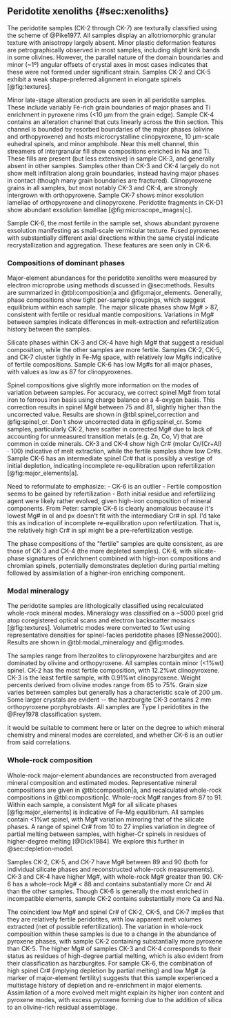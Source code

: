 
<!--[[minerals]]-->
<!--[[lava_minerals]]--
<!--[[major_elements]]-->

## Peridotite xenoliths {#sec:xenoliths}

<!--[[textures]]-->

<!--[[sample_petrography]]-->
<!--[[microscope-images]]-->

The peridotite samples (CK-2 through CK-7) are texturally classified using
the scheme of @Pike1977. All samples display an allotriomorphic granular
texture with anisotropy largely absent. Minor plastic deformation features
are petrographically observed in most samples, including slight kink
bands in some olivines. However, the parallel nature of the domain
boundaries and minor (~1º) angular offsets of crystal axes
in most cases indicates that these were not formed under
significant strain.
Samples CK-2 and CK-5 exhibit a weak shape-preferred alignment in elongate
spinels [@fig:textures].

Minor late-stage alteration products are seen in all peridotite samples.
These include variably Fe-rich grain boundaries of major phases and Ti
enrichment in pyroxene rims (<10 µm from the grain
  edge). Sample CK-4 contains an alteration channel that cuts linearly
across the thin section. This channel is bounded by resorbed boundaries
of the major phases (olivine and orthopyroxene) and hosts
microcrystalline clinopyroxene, 10 µm-scale euhedral spinels,
and minor amphibole. Near this melt channel, thin streamers of
intergranular fill show compositions enriched in Na and Ti. These
fills are present (but less extensive) in sample CK-3, and
generally absent in other samples. Samples other than CK-3 and CK-4
largely do not show melt infiltration along grain boundaries, instead
having major phases in contact (though many grain boundaries are fractured).
Clinopyroxene grains in all samples, but most notably CK-3 and CK-4,
are strongly intergrown with orthopyroxene.
Sample CK-7 shows minor exsolution lamellae of
orthopyroxene and clinopyroxene. Peridotite fragments in CK-D1 show
abundant exsolution lamellae [@fig:microscope_images|c].

Sample CK-6, the most fertile in the sample set, shows abundant
pyroxene exsolution manifesting as small-scale vermicular texture.
Fused pyroxenes with substantially different axial
directions within the same crystal indicate recrystallization and
aggregation. These features are seen only in CK-6.

### Compositions of dominant phases

Major-element abundances for the peridotite xenoliths were measured
by electron microprobe using methods discussed in @sec:methods. Results
are summarized in @tbl:composition|a and @fig:major_elements. Generally, phase compositions
show tight per-sample groupings, which suggest equilibrium within
each sample.  The major silicate phases show Mg# > 87, consistent with
fertile or residual mantle compositions. Variations in Mg\#
between samples indicate differences in melt-extraction and
refertilization history between the samples.

Silicate phases within CK-3 and CK-4 have high Mg\#
that suggest a residual composition, while the other
samples are more fertile.
Samples CK-2, CK-5, and CK-7 cluster tightly in Fe-Mg space, with
relatively low Mg\#s indicative of fertile compositions.
Sample CK-6 has low Mg\#s for all major phases, with values
as low as 87 for clinopyroxenes.

Spinel compositions give slightly more information on the modes of variation
between samples. For accuracy, we correct spinel Mg\# from total iron to
ferrous iron basis using charge balance on a 4-oxygen basis. This correction results
in spinel Mg\# between 75 and 81, slightly higher than the uncorrected value.
Results are shown in @tbl:spinel_correction and @fig:spinel_cr.
<fixme>Don't show uncorrected data in @fig:spinel_cr.</fixme>
Some samples, particularly CK-2, have scatter in corrected Mg# due to
lack of accounting for unmeasured transition metals (e.g. Zn, Co, V)
that are common in oxide minerals.
CK-3 and CK-4 show high Cr\#
(molar Cr/(Cr+Al) $\cdot{}$ 100) indicative
of melt extraction, while the fertile samples show low Cr\#s. Sample CK-6 has an
intermediate spinel Cr\# that is possibly a vestige of initial
depletion, indicating incomplete
re-equilibration upon refertilization [@fig:major_elements|a].

<comment>
Need to reformulate to emphasize:
- CK-6 is an outlier
- Fertile composition seems to be gained by refertilization
- Both initial residue and refertilizing agent were likely rather evolved, given high-iron composition of mineral components.
</comment>
<comment>
From Peter: sample CK-6 is clearly anomalous because it's lowest Mg# in ol and px
doesn't fit with the intermediary Cr# in spl. I'd take this as
indication of incomplete re-equilibration upon refertilization. That is,
the relatively high Cr# in spl might be a pre-refertilization
vestige.</comment>

The phase compositions of the "fertile" samples are quite consistent,
as are those of CK-3 and CK-4 (the more depleted samples). CK-6, with
silicate-phase signatures of enrichment combined with high-iron
compositions and chromian spinels, potentially demonstrates depletion
during partial melting followed by assimilation of a higher-iron enriching component.

### Modal mineralogy
<!--[[modes]]-->

The peridotite samples are lithologically classified using
recalculated whole-rock mineral modes.
Mineralogy was classified on a ~5000 pixel grid atop
coregistered optical scans and electron
backscatter mosaics [@fig:textures]. Volumetric modes were converted
to %wt using representative densities for spinel-facies
peridotite phases [@Nesse2000]. Results are shown in
@tbl:modal_mineralogy and @fig:modes.

The samples range from lherzolites to clinopyroxene
harzburgites and are dominated by olivine and orthopyroxene. All samples
contain minor (<1%wt) spinel. CK-2 has the most fertile
composition, with 12.2%wt clinopyroxene. CK-3 is the least
fertile sample, with 0.91%wt clinopyroxene. Weight percents derived from
olivine modes range from 65 to 75%. Grain size varies between samples but
generally has a characteristic scale of 200 µm. Some larger crystals are
evident -- the
harzburgite CK-3 contains 2 mm orthopyroxene
porphyroblasts. All samples are Type I peridotites in the @Frey1978
classification system.

<comment>it would be suitable to comment here or later on the degree to
which mineral chemistry and mineral modes are correlated, and whether
CK-6 is an outlier from said correlations.</comment>

### Whole-rock composition

Whole-rock major-element abundances are
reconstructed from averaged mineral composition and estimated modes.
Representative mineral compositions are given in @tbl:composition|a, and
recalculated whole-rock compositions in @tbl:composition|c.
Whole-rock Mg\# ranges from 87 to 91. Within each
sample, a consistent Mg\# for all silicate phases [@fig:major_elements] is indicative of Fe-Mg
equilibrium. All samples contain <1%wt spinel, with Mg\#
variation mirroring that of the silicate phases. A range of
spinel Cr\# from 10 to 27
implies variation in degree of partial melting between samples, with
higher-Cr spinels in residues of higher-degree melting [@Dick1984]. We
explore this further in @sec:depletion-model.

Samples CK-2, CK-5, and CK-7 have Mg# between 89 and 90 (both for individual
silicate phases and reconstructed whole-rock measurements). CK-3 and
CK-4 have higher Mg#, with whole-rock Mg# greater than 90. CK-6 has a
whole-rock Mg# < 88 and contains substantially
more Cr and Al than the other samples. Though CK-6 is generally the most
enriched in incompatible elements, sample CK-2 contains
substantially more Ca and Na.

The coincident low Mg# and spinel Cr# of CK-2, CK-5, and CK-7 implies that they are
relatively fertile peridotites, with low apparent melt volumes extracted
(net of possible refertilization).
The variation in whole-rock composition within these samples is due to a
change in the abundance of pyroxene phases, with sample CK-2 containing
substantially more pyroxene than CK-5.
The higher Mg# of samples CK-3 and CK-4 corresponds to their status as
residues of high-degree partial melting, which is also evident from
their classification as harzburgites. For sample CK-6, the combination
of high spinel Cr#
(implying depletion by partial melting) and low Mg# (a marker of
major-element fertility) suggests that this sample experienced a
multistage history of depletion and re-enrichment in major elements.
Assimilation of a more evolved melt might explain its higher iron
content and pyroxene modes, with excess pyroxene forming due to
the addition of silica to an olivine-rich residual assemblage.

<!--[[whole_rock_major]]-->

<!--[[spinel_cr]]-->

<!--[[cpx_profile]]-->

<!--[[trace_elements_table]]-->
<!--[[spinel_correction]]-->

